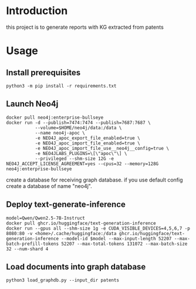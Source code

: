 # Introduction

this project is to generate reports with KG extracted from patents

# Usage

## Install prerequisites

```shell
python3 -m pip install -r requirements.txt
```

## Launch Neo4j

```shell
docker pull neo4j:enterprise-bullseye
docker run -d --publish=7474:7474 --publish=7687:7687 \
           --volume=$HOME/neo4j/data:/data \
           --name neo4j-apoc \
           -e NEO4J_apoc_export_file_enabled=true \
           -e NEO4J_apoc_import_file_enabled=true \
           -e NEO4J_apoc_import_file_use__neo4j__config=true \
           -e NEO4JLABS_PLUGINS=\[\"apoc\"\] \
           --privileged --shm-size 12G -e NEO4J_ACCEPT_LICENSE_AGREEMENT=yes --cpus=32 --memory=128G neo4j:enterprise-bullseye
```

create a database for receiving graph database. if you use default config create a database of name "neo4j".

## Deploy text-generate-inference

```shell
model=Qwen/Qwen2.5-7B-Instruct
docker pull ghcr.io/huggingface/text-generation-inference
docker run --gpus all --shm-size 1g -e CUDA_VISIBLE_DEVICES=4,5,6,7 -p 8080:80 -v <home>/.cache/huggingface:/data ghcr.io/huggingface/text-generation-inference --model-id $model --max-input-length 52207 --max-batch-prefill-tokens 52207 --max-total-tokens 131072 --max-batch-size 32 --num-shard 4
```

## Load documents into graph database

```shell
python3 load_graphdb.py --input_dir patents
```
